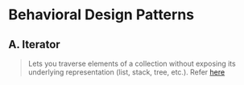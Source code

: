 # Behavioral Design Patterns

## A. Iterator 
   > Lets you traverse elements of a collection without exposing its underlying representation (list, stack, tree, etc.). 
   Refer [here](https://refactoring.guru/design-patterns/iterator)